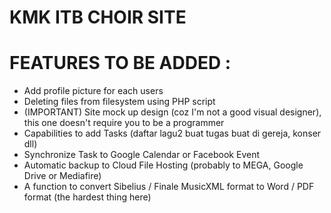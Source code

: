 KMK ITB CHOIR SITE
==================

FEATURES TO BE ADDED : 
======================
- Add profile picture for each users
- Deleting files from filesystem using PHP script
- (IMPORTANT) Site mock up design (coz I'm not a good visual designer), this one doesn't require you to be a programmer 
- Capabilities to add Tasks (daftar lagu2 buat tugas buat di gereja, konser dll)
- Synchronize Task to Google Calendar or Facebook Event
- Automatic backup to Cloud File Hosting (probably to MEGA, Google Drive or Mediafire)
- A function to convert Sibelius / Finale MusicXML format to Word / PDF format (the hardest thing here)